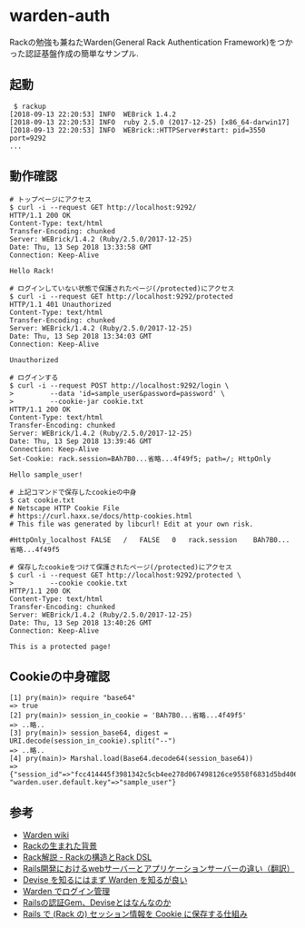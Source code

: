 # warden-auth
Rackの勉強も兼ねたWarden(General Rack Authentication Framework)をつかった認証基盤作成の簡単なサンプル.

## 起動
```
 $ rackup
[2018-09-13 22:20:53] INFO  WEBrick 1.4.2
[2018-09-13 22:20:53] INFO  ruby 2.5.0 (2017-12-25) [x86_64-darwin17]
[2018-09-13 22:20:53] INFO  WEBrick::HTTPServer#start: pid=3550 port=9292
...
```

## 動作確認
```
# トップページにアクセス
$ curl -i --request GET http://localhost:9292/
HTTP/1.1 200 OK
Content-Type: text/html
Transfer-Encoding: chunked
Server: WEBrick/1.4.2 (Ruby/2.5.0/2017-12-25)
Date: Thu, 13 Sep 2018 13:33:58 GMT
Connection: Keep-Alive

Hello Rack!

# ログインしていない状態で保護されたページ(/protected)にアクセス
$ curl -i --request GET http://localhost:9292/protected
HTTP/1.1 401 Unauthorized
Content-Type: text/html
Transfer-Encoding: chunked
Server: WEBrick/1.4.2 (Ruby/2.5.0/2017-12-25)
Date: Thu, 13 Sep 2018 13:34:03 GMT
Connection: Keep-Alive

Unauthorized

# ログインする
$ curl -i --request POST http://localhost:9292/login \
>         --data 'id=sample_user&password=password' \
>         --cookie-jar cookie.txt
HTTP/1.1 200 OK
Content-Type: text/html
Transfer-Encoding: chunked
Server: WEBrick/1.4.2 (Ruby/2.5.0/2017-12-25)
Date: Thu, 13 Sep 2018 13:39:46 GMT
Connection: Keep-Alive
Set-Cookie: rack.session=BAh7B0...省略...4f49f5; path=/; HttpOnly

Hello sample_user!

# 上記コマンドで保存したcookieの中身
$ cat cookie.txt
# Netscape HTTP Cookie File
# https://curl.haxx.se/docs/http-cookies.html
# This file was generated by libcurl! Edit at your own risk.

#HttpOnly_localhost	FALSE	/	FALSE	0	rack.session	BAh7B0...省略...4f49f5

# 保存したcookieをつけて保護されたページ(/protected)にアクセス
$ curl -i --request GET http://localhost:9292/protected \
>         --cookie cookie.txt
HTTP/1.1 200 OK
Content-Type: text/html
Transfer-Encoding: chunked
Server: WEBrick/1.4.2 (Ruby/2.5.0/2017-12-25)
Date: Thu, 13 Sep 2018 13:40:26 GMT
Connection: Keep-Alive

This is a protected page!

```

## Cookieの中身確認
```
[1] pry(main)> require "base64"
=> true
[2] pry(main)> session_in_cookie = 'BAh7B0...省略...4f49f5'
=> ..略..
[3] pry(main)> session_base64, digest = URI.decode(session_in_cookie).split("--")
=> ..略..
[4] pry(main)> Marshal.load(Base64.decode64(session_base64))
=> {"session_id"=>"fcc414445f3981342c5cb4ee278d067498126ce9558f6831d5bd406196d7722b", "warden.user.default.key"=>"sample_user"}
```


## 参考
- [Warden wiki](https://github.com/hassox/warden/wiki)
- [Rackの生まれた背景](http://gihyo.jp/dev/serial/01/ruby/0023)
- [Rack解説 - Rackの構造とRack DSL](https://qiita.com/higuma/items/838f4f58bc4a0645950a)
- [Rails開発におけるwebサーバーとアプリケーションサーバーの違い（翻訳）](https://qiita.com/jnchito/items/3884f9a2ccc057f8f3a3)
- [Devise を知るにはまず Warden を知るが良い](http://vimtaku.github.io/blog/2014/03/02/warden/)
- [Warden でログイン管理](http://ataru-kodaka.hatenablog.com/entry/2014/07/23/230727)
- [Railsの認証Gem、Deviseとはなんなのか](http://astap.hatenablog.jp/entry/2017/04/16/221349)
- [Rails で (Rack の) セッション情報を Cookie に保存する仕組み](https://qiita.com/labocho/items/32efc5b7c73aba3500ff)
